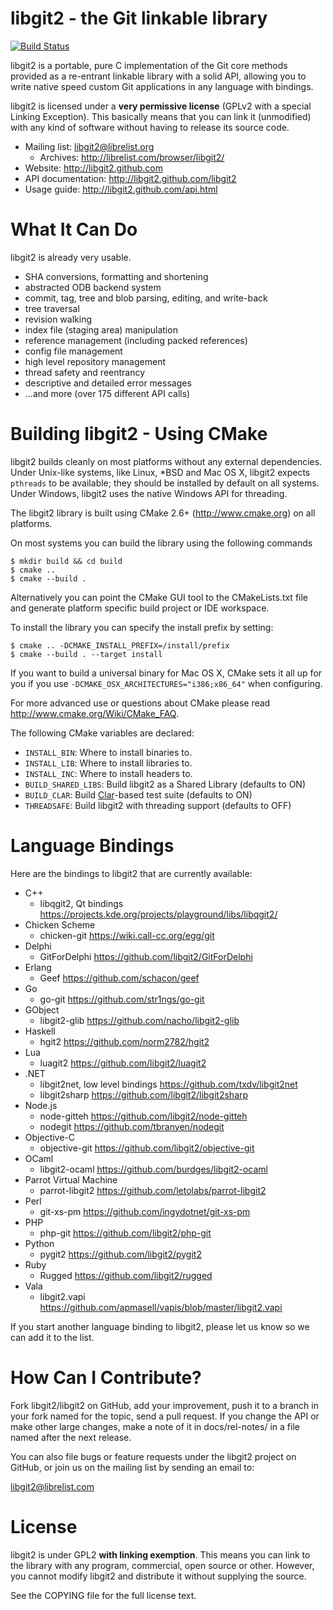 libgit2 - the Git linkable library
======================

[![Build Status](https://secure.travis-ci.org/libgit2/libgit2.png?branch=development)](http://travis-ci.org/libgit2/libgit2)

libgit2 is a portable, pure C implementation of the Git core methods provided as a
re-entrant linkable library with a solid API, allowing you to write native
speed custom Git applications in any language with bindings.

libgit2 is licensed under a **very permissive license** (GPLv2 with a special Linking Exception).
This basically means that you can link it (unmodified) with any kind of software without having to
release its source code.

* Mailing list: <libgit2@librelist.org>
    * Archives: <http://librelist.com/browser/libgit2/>
* Website: <http://libgit2.github.com>
* API documentation: <http://libgit2.github.com/libgit2>
* Usage guide: <http://libgit2.github.com/api.html>

What It Can Do
==================================

libgit2 is already very usable.

* SHA conversions, formatting and shortening
* abstracted ODB backend system
* commit, tag, tree and blob parsing, editing, and write-back
* tree traversal
* revision walking
* index file (staging area) manipulation
* reference management (including packed references)
* config file management
* high level repository management
* thread safety and reentrancy
* descriptive and detailed error messages
* ...and more (over 175 different API calls)

Building libgit2 - Using CMake
==============================

libgit2 builds cleanly on most platforms without any external dependencies.
Under Unix-like systems, like Linux, \*BSD and Mac OS X, libgit2 expects `pthreads` to be available;
they should be installed by default on all systems. Under Windows, libgit2 uses the native Windows API
for threading.

The libgit2 library is built using CMake 2.6+ (<http://www.cmake.org>) on all platforms.

On most systems you can build the library using the following commands

	$ mkdir build && cd build
	$ cmake ..
	$ cmake --build .

Alternatively you can point the CMake GUI tool to the CMakeLists.txt file and generate platform specific build project or IDE workspace.

To install the library you can specify the install prefix by setting:

	$ cmake .. -DCMAKE_INSTALL_PREFIX=/install/prefix
	$ cmake --build . --target install

If you want to build a universal binary for Mac OS X, CMake sets it
all up for you if you use `-DCMAKE_OSX_ARCHITECTURES="i386;x86_64"`
when configuring.

For more advanced use or questions about CMake please read <http://www.cmake.org/Wiki/CMake_FAQ>.

The following CMake variables are declared:

- `INSTALL_BIN`: Where to install binaries to.
- `INSTALL_LIB`: Where to install libraries to.
- `INSTALL_INC`: Where to install headers to.
- `BUILD_SHARED_LIBS`: Build libgit2 as a Shared Library (defaults to ON)
- `BUILD_CLAR`: Build [Clar](https://github.com/tanoku/clar)-based test suite (defaults to ON)
- `THREADSAFE`: Build libgit2 with threading support (defaults to OFF)

Language Bindings
==================================

Here are the bindings to libgit2 that are currently available:

* C++
    * libqgit2, Qt bindings <https://projects.kde.org/projects/playground/libs/libqgit2/>
* Chicken Scheme
    * chicken-git <https://wiki.call-cc.org/egg/git>
* Delphi
    * GitForDelphi <https://github.com/libgit2/GitForDelphi>
* Erlang
    * Geef <https://github.com/schacon/geef>
* Go
    * go-git <https://github.com/str1ngs/go-git>
* GObject
    * libgit2-glib <https://github.com/nacho/libgit2-glib>
* Haskell
    * hgit2 <https://github.com/norm2782/hgit2>
* Lua
    * luagit2 <https://github.com/libgit2/luagit2>
* .NET
    * libgit2net, low level bindings <https://github.com/txdv/libgit2net>
    * libgit2sharp <https://github.com/libgit2/libgit2sharp>
* Node.js
    * node-gitteh <https://github.com/libgit2/node-gitteh>
    * nodegit <https://github.com/tbranyen/nodegit>
* Objective-C
    * objective-git <https://github.com/libgit2/objective-git>
* OCaml
    * libgit2-ocaml <https://github.com/burdges/libgit2-ocaml>
* Parrot Virtual Machine
    * parrot-libgit2 <https://github.com/letolabs/parrot-libgit2>
* Perl
    * git-xs-pm <https://github.com/ingydotnet/git-xs-pm>
* PHP
    * php-git <https://github.com/libgit2/php-git>
* Python
    * pygit2 <https://github.com/libgit2/pygit2>
* Ruby
    * Rugged <https://github.com/libgit2/rugged>
* Vala
    * libgit2.vapi <https://github.com/apmasell/vapis/blob/master/libgit2.vapi>

If you start another language binding to libgit2, please let us know so
we can add it to the list.

How Can I Contribute?
==================================

Fork libgit2/libgit2 on GitHub, add your improvement, push it to a branch
in your fork named for the topic, send a pull request. If you change the
API or make other large changes, make a note of it in docs/rel-notes/ in a
file named after the next release.

You can also file bugs or feature requests under the libgit2 project on
GitHub, or join us on the mailing list by sending an email to:

libgit2@librelist.com


License
==================================
libgit2 is under GPL2 **with linking exemption**. This means you
can link to the library with any program, commercial, open source or
other.  However, you cannot modify libgit2 and distribute it without
supplying the source.

See the COPYING file for the full license text.

